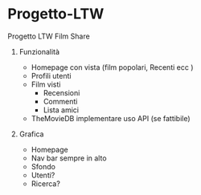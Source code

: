 # Progetto-LTW
Progetto LTW Film Share

1. Funzionalità  
   - Homepage con vista (film popolari, Recenti ecc )  
   - Profili utenti  
    - Film visti  
        - Recensioni  
        - Commenti  
        - Lista amici  
    - TheMovieDB implementare uso API (se fattibile)  
    
2. Grafica
    - Homepage  
    - Nav bar sempre in alto  
    - Sfondo  
    - Utenti?
    - Ricerca?  